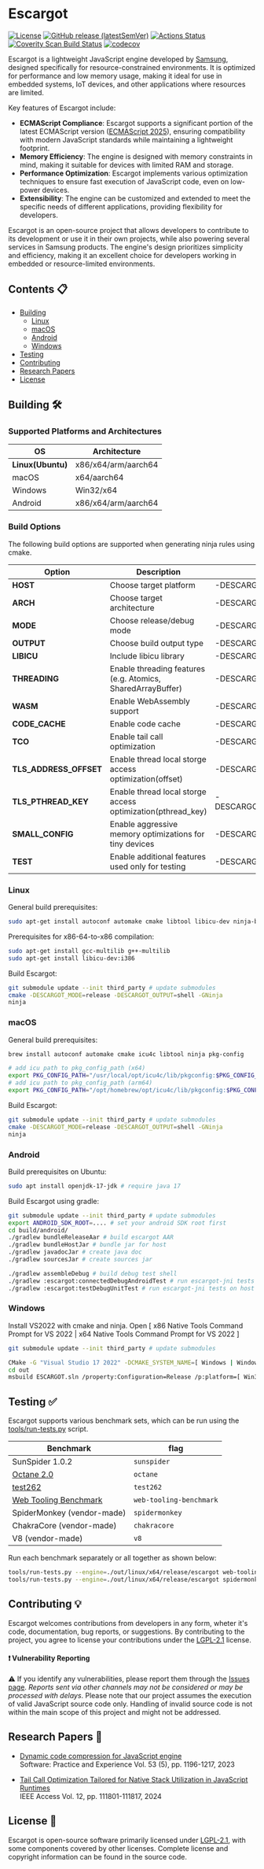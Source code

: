 # Escargot

[![License](https://img.shields.io/badge/License-LGPL%20v2.1-blue.svg)](LICENSE)
[![GitHub release (latestSemVer)](https://img.shields.io/github/v/release/Samsung/escargot)](https://github.com/Samsung/escargot/releases)
[![Actions Status](https://github.com/Samsung/escargot/workflows/ES-Actions/badge.svg)](https://github.com/Samsung/escargot/actions/workflows/es-actions.yml)
[![Coverity Scan Build Status](https://scan.coverity.com/projects/21647/badge.svg)](https://scan.coverity.com/projects/samsung-escargot)
[![codecov](https://codecov.io/gh/Samsung/escargot/branch/master/graph/badge.svg?token=DX8CN6E7A8)](https://codecov.io/gh/Samsung/escargot)


Escargot is a lightweight JavaScript engine developed by [Samsung](https://github.com/Samsung), designed specifically for resource-constrained environments. It is optimized for performance and low memory usage, making it ideal for use in embedded systems, IoT devices, and other applications where resources are limited.

Key features of Escargot include:
* **ECMAScript Compliance**: Escargot supports a significant portion of the latest ECMAScript version ([ECMAScript 2025](https://262.ecma-international.org/16.0/)), ensuring compatibility with modern JavaScript standards while maintaining a lightweight footprint.
* **Memory Efficiency**: The engine is designed with memory constraints in mind, making it suitable for devices with limited RAM and storage.
* **Performance Optimization**: Escargot implements various optimization techniques to ensure fast execution of JavaScript code, even on low-power devices.
* **Extensibility**: The engine can be customized and extended to meet the specific needs of different applications, providing flexibility for developers.

Escargot is an open-source project that allows developers to contribute to its development or use it in their own projects, while also powering several services in Samsung products. The engine's design prioritizes simplicity and efficiency, making it an excellent choice for developers working in embedded or resource-limited environments.


## Contents 📋
* [Building](#Building-)
  * [Linux](#Linux)
  * [macOS](#macOS)
  * [Android](#Android)
  * [Windows](#Windows)
* [Testing](#Testing-)
* [Contributing](#Contributing-)
* [Research Papers](#Research-Papers-)
* [License](#License-)

## Building 🛠️

### Supported Platforms and Architectures
| **OS** | **Architecture** |
|-|-|
| **Linux(Ubuntu)** | x86/x64/arm/aarch64 |
| macOS | x64/aarch64 |
| Windows | Win32/x64 |
| Android | x86/x64/arm/aarch64 |

### Build Options

The following build options are supported when generating ninja rules using cmake.

| **Option** | **Description** | **Flag** | **Value** | **Default** |
|-|-|-|-|-|
| **HOST** | Choose target platform | -DESCARGOT_HOST | linux/darwin/android/windows | |
| **ARCH** | Choose target architecture | -DESCARGOT_ARCH | x64/x86/arm/aarch64 | |
| **MODE** | Choose release/debug mode | -DESCARGOT_MODE | release/debug | release |
| **OUTPUT** | Choose build output type | -DESCARGOT_OUTPUT | shared_lib/static_lib/shell/cctest | shell |
| **LIBICU** | Include libicu library | -DESCARGOT_LIBICU_SUPPORT | ON/OFF | ON |
| **THREADING** | Enable threading features (e.g. Atomics, SharedArrayBuffer) | -DESCARGOT_THREADING | ON/OFF | ON |
| **WASM** | Enable WebAssembly support | -DESCARGOT_WASM | ON/OFF | OFF |
| **CODE_CACHE** | Enable code cache | -DESCARGOT_CODE_CACHE | ON/OFF | OFF |
| **TCO** | Enable tail call optimization | -DESCARGOT_TCO | ON/OFF | OFF |
| **TLS_ADDRESS_OFFSET** | Enable thread local storge access optimization(offset) | -DESCARGOT_TLS_ACCESS_BY_ADDRESS | ON/OFF | OFF |
| **TLS_PTHREAD_KEY** | Enable thread local storge access optimization(pthread_key) | -DESCARGOT_TLS_ACCESS_BY_PTHREAD_KEY | ON/OFF | OFF |
| **SMALL_CONFIG** | Enable aggressive memory optimizations for tiny devices | -DESCARGOT_SMALL_CONFIG | ON/OFF | OFF |
| **TEST** | Enable additional features used only for testing | -DESCARGOT_TEST | ON/OFF | OFF |

### Linux

General build prerequisites:
```sh
sudo apt-get install autoconf automake cmake libtool libicu-dev ninja-build pkg-config
```

Prerequisites for x86-64-to-x86 compilation:
```sh
sudo apt-get install gcc-multilib g++-multilib
sudo apt-get install libicu-dev:i386
```

Build Escargot:
```sh
git submodule update --init third_party # update submodules
cmake -DESCARGOT_MODE=release -DESCARGOT_OUTPUT=shell -GNinja
ninja
```

### macOS

General build prerequisites:
```sh
brew install autoconf automake cmake icu4c libtool ninja pkg-config

# add icu path to pkg_config_path (x64)
export PKG_CONFIG_PATH="/usr/local/opt/icu4c/lib/pkgconfig:$PKG_CONFIG_PATH"
# add icu path to pkg_config_path (arm64)
export PKG_CONFIG_PATH="/opt/homebrew/opt/icu4c/lib/pkgconfig:$PKG_CONFIG_PATH"
```

Build Escargot:
```sh
git submodule update --init third_party # update submodules
cmake -DESCARGOT_MODE=release -DESCARGOT_OUTPUT=shell -GNinja
ninja
```

### Android

Build prerequisites on Ubuntu:
```sh
sudo apt install openjdk-17-jdk # require java 17
```

Build Escargot using gradle:
```sh
git submodule update --init third_party # update submodules
export ANDROID_SDK_ROOT=.... # set your android SDK root first
cd build/android/
./gradlew bundleReleaseAar # build escargot AAR
./gradlew bundleHostJar # bundle jar for host
./gradlew javadocJar # create java doc
./gradlew sourcesJar # create sources jar

./gradlew assembleDebug # build debug test shell
./gradlew :escargot:connectedDebugAndroidTest # run escargot-jni tests on android device
./gradlew :escargot:testDebugUnitTest # run escargot-jni tests on host
```

### Windows

Install VS2022 with cmake and ninja.
Open [ x86 Native Tools Command Prompt for VS 2022 | x64 Native Tools Command Prompt for VS 2022 ]

```sh
git submodule update --init third_party # update submodules

CMake -G "Visual Studio 17 2022" -DCMAKE_SYSTEM_NAME=[ Windows | WindowsStore ] -DCMAKE_SYSTEM_VERSION:STRING="10.0"  -DCMAKE_SYSTEM_PROCESSOR=[ x86 | x64 ] -DCMAKE_GENERATOR_PLATFORM=[ Win32 | x64 ],version=10.0.18362.0 -DESCARGOT_ARCH=[ x86 | x64 ] -DESCARGOT_MODE=release -Bout -DESCARGOT_HOST=windows -DESCARGOT_OUTPUT=shell -DESCARGOT_LIBICU_SUPPORT=ON -DESCARGOT_THREADING=ON
cd out
msbuild ESCARGOT.sln /property:Configuration=Release /p:platform=[ Win32 | x64 ]
```

## Testing ✅

Escargot supports various benchmark sets, which can be run using the [tools/run-tests.py](https://github.com/Samsung/escargot/blob/master/tools/run-tests.py) script.

| Benchmark | flag |
| --- | --- |
| SunSpider 1.0.2 | `sunspider` |
| [Octane 2.0](https://github.com/chromium/octane.git) | `octane` |
| [test262](https://github.com/tc39/test262.git) | `test262` |
| [Web Tooling Benchmark](https://github.com/v8/web-tooling-benchmark) | `web-tooling-benchmark` |
| SpiderMonkey (vendor-made) | `spidermonkey` |
| ChakraCore (vendor-made) | `chakracore` |
| V8 (vendor-made) | `v8` |

Run each benchmark separately or all together as shown below:
```sh
tools/run-tests.py --engine=./out/linux/x64/release/escargot web-tooling-benchmark
tools/run-tests.py --engine=./out/linux/x64/release/escargot spidermonkey test262 v8
```

## Contributing 💡
Escargot welcomes contributions from developers in any form, wheter it's code, documentation, bug reports, or suggestions. By contributing to the project, you agree to license your contributions under the [LGPL-2.1](https://github.com/Samsung/escargot/blob/master/LICENSE) license.

#### ❗ Vulnerability Reporting
⚠️ If you identify any vulnerabilities, please report them through the [Issues page](https://github.com/Samsung/escargot/issues). *Reports sent via other channels may not be considered or may be processed with delays*. Please note that our project assumes the execution of valid JavaScript source code only. Handling of invalid source code is not within the main scope of this project and might not be addressed.

## Research Papers 📝
* [Dynamic code compression for JavaScript engine](https://doi.org/10.1002/spe.3186)  
  Software: Practice and Experience Vol. 53 (5), pp. 1196-1217, 2023

* [Tail Call Optimization Tailored for Native Stack Utilization in JavaScript Runtimes](https://doi.org/10.1109/ACCESS.2024.3441750)  
  IEEE Access Vol. 12, pp. 111801-111817, 2024

## License 📜
Escargot is open-source software primarily licensed under [LGPL-2.1](https://github.com/Samsung/escargot/blob/master/LICENSE), with some components covered by other licenses. Complete license and copyright information can be found in the source code.
